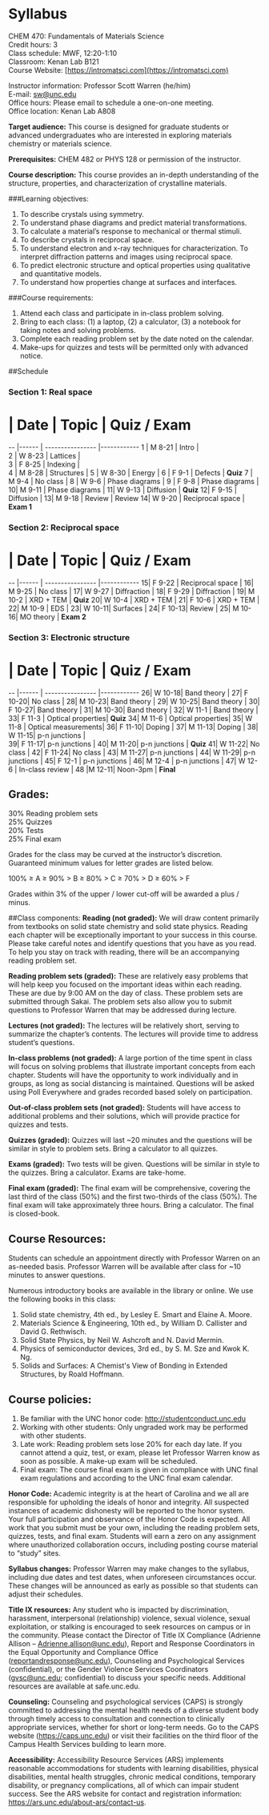 # Syllabus

CHEM 470: Fundamentals of Materials Science<br>
Credit hours: 3<br>
Class schedule: MWF, 12:20-1:10<br>
Classroom: Kenan Lab B121<br>
Course Website: [https://intromatsci.com](https://intromatsci.com)

Instructor information:
Professor Scott Warren (he/him)<br>
E-mail:	sw@unc.edu<br>
Office hours: Please email to schedule a one-on-one meeting.<br>
Office location: Kenan Lab A808 

**Target audience:**	This course is designed for graduate students or advanced undergraduates who are interested in exploring materials chemistry or materials science.

**Prerequisites:** 	CHEM 482 or PHYS 128 or permission of the instructor.

**Course description:**	This course provides an in-depth understanding of the structure, properties, and characterization of crystalline materials.

###Learning objectives:

1.  To describe crystals using symmetry.
2.	To understand phase diagrams and predict material transformations.
3.	To calculate a material’s response to mechanical or thermal stimuli.
4.	To describe crystals in reciprocal space.
5.	To understand electron and x-ray techniques for characterization. To interpret diffraction patterns and images using reciprocal space.
6.	To predict electronic structure and optical properties using qualitative and quantitative models.
7.	To understand how properties change at surfaces and interfaces.

###Course requirements:

1.    Attend each class and participate in in-class problem solving.
2.	Bring to each class: (1) a laptop, (2) a calculator, (3) a notebook for taking notes and solving problems.
3.	Complete each reading problem set by the date noted on the calendar.
4.	Make-ups for quizzes and tests will be permitted only with advanced notice.


##Schedule

### Section 1: Real space
 # | Date   | Topic            | Quiz / Exam 
-- |------  | ---------------- |------------ 
 1 | M 8-21 | Intro            |             
 2 | W 8-23 | Lattices         |             
 3 | F 8-25 | Indexing         |             
 4 | M 8-28 | Structures       |
 5 | W 8-30 | Energy           |
 6 | F 9-1  | Defects          | **Quiz**
 7 | M 9-4  | No class         |
 8 | W 9-6  | Phase diagrams   |
 9 | F 9-8  | Phase diagrams   |
 10| M 9-11 | Phase diagrams   |
 11| W 9-13 | Diffusion        | **Quiz**
 12| F 9-15 | Diffusion        |
 13| M 9-18 | Review           | Review
 14| W 9-20 | Reciprocal space | **Exam 1**
 
### Section 2: Reciprocal space
 # | Date   | Topic            | Quiz / Exam 
-- |------  | ---------------- |------------ 
 15| F 9-22 | Reciprocal space | 
 16| M 9-25 | No class         |
 17| W 9-27 | Diffraction      |
 18| F 9-29 | Diffraction      |
 19| M 10-2 | XRD + TEM        | **Quiz**
 20| W 10-4 | XRD + TEM        |
 21| F 10-6 | XRD + TEM        |
 22| M 10-9 | EDS              |
 23| W 10-11| Surfaces         |
 24| F 10-13| Review           |
 25| M 10-16| MO theory        | **Exam 2**

### Section 3: Electronic structure
 # | Date   | Topic            | Quiz / Exam 
-- |------  | ---------------- |------------ 
 26| W 10-18| Band theory      |
 27| F 10-20| No class         |
 28| M 10-23| Band theory      |
 29| W 10-25| Band theory      |
 30| F 10-27| Band theory      |
 31| M 10-30| Band theory      |
 32| W 11-1 | Band theory      |
 33| F 11-3 | Optical properties| **Quiz**
 34| M 11-6 | Optical properties|
 35| W 11-8 | Optical measurements|
 36| F 11-10| Doping           |
 37| M 11-13| Doping           |
 38| W 11-15| p-n junctions    |  
 39| F 11-17| p-n junctions    |
 40| M 11-20| p-n junctions    |  **Quiz**
 41| W 11-22| No class         |
 42| F 11-24| No class         |
 43| M 11-27| p-n junctions    |
 44| W 11-29| p-n junctions    |
 45| F 12-1 | p-n junctions    |
 46| M 12-4 | p-n junctions    |
 47| W 12-6 | In-class review  |
 48 |M 12-11| Noon-3pm         | **Final**


## Grades:

30%	Reading problem sets<br>
25%	Quizzes<br>
20%	Tests<br>
25%	Final exam

Grades for the class may be curved at the instructor’s discretion.  Guaranteed minimum values for letter grades are listed below.

100%  ≥  A  ≥ 90%  >  B  ≥  80%  >  C  ≥  70%  >  D  ≥  60%  >  F

Grades within 3% of the upper / lower cut-off will be awarded a plus / minus.

##Class components:	
**Reading (not graded):**  We will draw content primarily from textbooks on solid state chemistry and solid state physics.  Reading each chapter will be exceptionally important to your success in this course.  Please take careful notes and identify questions that you have as you read.  To help you stay on track with reading, there will be an accompanying reading problem set.

**Reading problem sets (graded):**  These are relatively easy problems that will help keep you focused on the important ideas within each reading.  These are due by 9:00 AM on the day of class.  These problem sets are submitted through Sakai.  The problem sets also allow you to submit questions to Professor Warren that may be addressed during lecture.

**Lectures (not graded):**  The lectures will be relatively short, serving to summarize the chapter’s contents.  The lectures will provide time to address student’s questions.

**In-class problems (not graded):**  A large portion of the time spent in class will focus on solving problems that illustrate important concepts from each chapter.  Students will have the opportunity to work individually and in groups, as long as social distancing is maintained.  Questions will be asked using Poll Everywhere and grades recorded based solely on participation.

**Out-of-class problem sets (not graded):**  Students will have access to additional problems and their solutions, which will provide practice for quizzes and tests.

**Quizzes (graded):** Quizzes will last ~20 minutes and the questions will be similar in style to problem sets.  Bring a calculator to all quizzes.

**Exams (graded):**  Two tests will be given.  Questions will be similar in style to the quizzes.  Bring a calculator.  Exams are take-home.

**Final exam (graded):** The final exam will be comprehensive, covering the last third of the class (50%) and the first two-thirds of the class (50%).  The final exam will take approximately three hours.  Bring a calculator.  The final is closed-book.

## Course Resources:
Students can schedule an appointment directly with Professor Warren on an as-needed basis.  Professor Warren will be available after class for ~10 minutes to answer questions.

Numerous introductory books are available in the library or online.  We use the following books in this class:

1. Solid state chemistry, 4th ed., by Lesley E. Smart and Elaine A. Moore.
2. Materials Science & Engineering, 10th ed., by William D. Callister and David G. Rethwisch.
3. Solid State Physics, by Neil W. Ashcroft and N. David Mermin.
4. Physics of semiconductor devices, 3rd ed., by S. M. Sze and Kwok K. Ng.
5. Solids and Surfaces: A Chemist's View of Bonding in Extended Structures, by Roald Hoffmann.


## Course policies:

1.    Be familiar with the UNC honor code: http://studentconduct.unc.edu
2.	Working with other students:  Only ungraded work may be performed with other students.
3.	Late work:  Reading problem sets lose 20% for each day late.  If you cannot attend a quiz, test, or exam, please let Professor Warren know as soon as possible.  A make-up exam will be scheduled.
4.	Final exam:  The course final exam is given in compliance with UNC final exam regulations and according to the UNC final exam calendar.

**Honor Code:**  Academic integrity is at the heart of Carolina and we all are responsible for upholding the ideals of honor and integrity.  All suspected instances of academic dishonesty will be reported to the honor system. Your full participation and observance of the Honor Code is expected.  All work that you submit must be your own, including the reading problem sets, quizzes, tests, and final exam.  Students will earn a zero on any assignment where unauthorized collaboration occurs, including posting course material to “study” sites.

**Syllabus changes:** Professor Warren may make changes to the syllabus, including due dates and test dates, when unforeseen circumstances occur. These changes will be announced as early as possible so that students can adjust their schedules.

**Title IX resources:** Any student who is impacted by discrimination, harassment, interpersonal (relationship) violence, sexual violence, sexual exploitation, or stalking is encouraged to seek resources on campus or in the community. Please contact the Director of Title IX Compliance (Adrienne Allison – Adrienne.allison@unc.edu), Report and Response Coordinators in the Equal Opportunity and Compliance Office (reportandresponse@unc.edu), Counseling and Psychological Services (confidential), or the Gender Violence Services Coordinators (gvsc@unc.edu; confidential) to discuss your specific needs. Additional resources are available at safe.unc.edu.

**Counseling:** Counseling and psychological services (CAPS) is strongly committed to addressing the mental health needs of a diverse student body through timely access to consultation and connection to clinically appropriate services, whether for short or long-term needs. Go to the CAPS website (https://caps.unc.edu) or visit their facilities on the third floor of the Campus Health Services building to learn more.

**Accessibility:** Accessibility Resource Services (ARS) implements reasonable accommodations for students with learning disabilities, physical disabilities, mental health struggles, chronic medical conditions, temporary disability, or pregnancy complications, all of which can impair student success. See the ARS website for contact and registration information: https://ars.unc.edu/about-ars/contact-us. 
